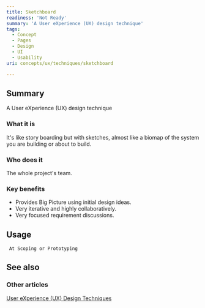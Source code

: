 ```yaml
---
title: Sketchboard
readiness: 'Not Ready'
summary: 'A User eXperience (UX) design technique'
tags:
  - Concept
  - Pages
  - Design
  - UI
  - Usability
uri: concepts/ux/techniques/sketchboard

---
```

## <span>Summary</span>

A User eXperience (UX) design technique

### <span>What it is</span>

It's like story boarding but with sketches, almost like a biomap of the system you are building or about to build.

### <span>Who does it</span>

The whole project's team.

### <span>Key benefits</span>

-   Provides Big Picture using initial design ideas.
-   Very iterative and highly collaboratively.
-   Very focused requirement discussions.

## <span>Usage</span>

     At Scoping or Prototyping

## <span>See also</span>

### <span>Other articles</span>

[User eXperience (UX) Design Techniques](/concepts/ux/techniques)